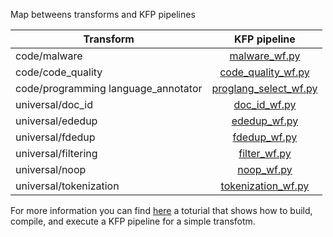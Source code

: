 Map betweens transforms and KFP pipelines

| Transform                           |                                    KFP pipeline                                    |          
|-------------------------------------|:----------------------------------------------------------------------------------:|
| code/malware                        |                  [malware_wf.py](../transforms/code/malware/ray/kfp/v1/malware_wf.py)                   |
| code/code_quality                   |            [code_quality_wf.py](../transforms/code/code_quality/ray/kfp/v1/code_quality_wf.py)            |
| code/programming language_annotator | [proglang_select_wf.py](../transforms/code/proglang_select/ray/kfp/v1/proglang_select_wf.py) |
| universal/doc_id                    |                  [doc_id_wf.py](../transforms/universal/doc_id/ray/kfp/v1/doc_id_wf.py)                   |
| universal/ededup                    |                  [ededup_wf.py](../transforms/universal/ededup/ray/kfp/v1/ededup_wf.py)                   |
| universal/fdedup                    |                  [fdedup_wf.py](../transforms/universal/fdedup/ray/kfp/v1/fdedup_wf.py)                   |
| universal/filtering                 |              [filter_wf.py](../transforms/universal/filter/ray/kfp/v1/filter_wf.py)              |
| universal/noop                      |                     [noop_wf.py](../transforms/universal/noop/ray/kfp/v1/noop_wf.py)                      |
| universal/tokenization              |         [tokenization_wf.py](../transforms/universal/tokenization/ray/kfp/v1/tokenization_wf.py)          |


For more information you can find [here](./doc/simple_transform_pipeline.md) a toturial that shows how to build, compile, and execute a KFP pipeline for a simple transfotm.
